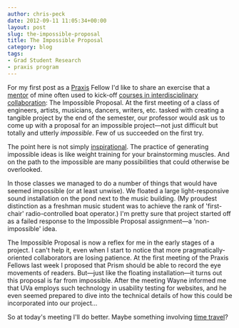 ```yaml
---
author: chris-peck
date: 2012-09-11 11:05:34+00:00
layout: post
slug: the-impossible-proposal
title: The Impossible Proposal
category: blog
tags:
- Grad Student Research
- praxis program
---
```


For my first post as a [Praxis](http://praxis.scholarslab.org/) Fellow I'd like to share an exercise that a [mentor](http://stephenjrushmusic.com/) of mine often used to kick-off [courses in interdisciplinary collaboration](http://www.music.umich.edu/current_students/perf_opps/dme/index.html): The Impossible Proposal. At the first meeting of a class of engineers, artists, musicians, dancers, writers, etc. tasked with creating a tangible project by the end of the semester, our professor would ask us to come up with a proposal for an impossible project&mdash;not just difficult but totally and utterly _impossible_. Few of us succeeded on the first try.

The point here is not simply [inspirational](http://www.youtube.com/watch?v=RfHnzYEHAow). The practice of generating impossible ideas is like weight training for your brainstorming muscles. And on the path to the impossible are many possibilities that could otherwise be overlooked.

In those classes we managed to do a number of things that would have seemed impossible (or at least unwise). We floated a large light-responsive sound installation on the pond next to the music building. (My proudest distinction as a freshman music student was to achieve the rank of 'first-chair' radio-controlled boat operator.) I'm pretty sure that project started off as a failed response to the Impossible Proposal assignment&mdash;a 'non-impossible' idea.

The Impossible Proposal is now a reflex for me in the early stages of a project. I can't help it, even when I start to notice that more pragmatically-oriented collaborators are losing patience. At the first meeting of the Praxis Fellows last week I proposed that Prism should be able to record the eye movements of readers. But&mdash;just like the floating installation&mdash;it turns out this proposal is far from impossible. After the meeting Wayne informed me that UVa employs such technology in usability testing for websites, and he even seemed prepared to dive into the technical details of how this could be incorporated into our project...

So at today's meeting I'll do better. Maybe something involving [time travel](http://www.youtube.com/watch?v=G7kmHa9kYtg)?

